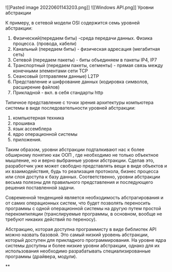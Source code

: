 ![[Pasted image 20220601143203.png]]
![[Windows API.png]]
Уровни абстракции


К примеру, в сетевой модели OSI содержится семь уровней абстракции:

1.  Физический(передаем биты) -среда передачи данных. Физика процесса. (провода, кабели)
2.  Канальный (передаем биты) - физическая адресация (мегабитная сеть)
3.  Сетевой (передаем пакеты) - биты объединяем в пакеты IP4, IP7
4.  Транспортный (передаем пакеты, сегменты) - прямая связь между конечными элементами сети TCP
5.  Сеансовый (отправляем данные) L2TP
6.  Представление и шифрование данных (кодировка символов, расширение файлов)
7.  Прикладной - вкл. в себя стандарты http
    

Типичное представление с точки зрения архитектуры компьютера системы в виде последовательности уровней абстракции:

1. компьютерная техника
2. прошивка
3. язык ассемблера
4. ядро операционной системы
5. приложения.

Таким образом, уровни абстракции подталкивают нас к более обширному понятию как ООП , где необходимо не только объектное мышление, но и верно выбранные уровни абстракции. Сделав это, разработчик уже может свободно представлять вещи в виде объектов и их взаимодействия, будь то реализация протокола, бизнес процесса или слоя доступа к базу данных. Соответственно, уровни абстракции весьма полезны для правильного представления и последующего решения поставленной задачи.


Современной тенденцией является необходимость абстрагирования и от самих операционных систем, что будет позволять переносить программы с одной операционной системы на другую путем простой перекомпиляции (транслируемые программы, в основном, вообще не требуют никаких действий по переносу).

Абстракцию, которая доступна программисту в виде библиотек API можно назвать базовой. Это самый низкий уровень абстракции, который доступен для прикладного программирования. На уровне ядра системы доступны и более низкие уровни абстракции, однако для их использования необходимо разрабатывать специализированные программы (драйвера, модули).

**